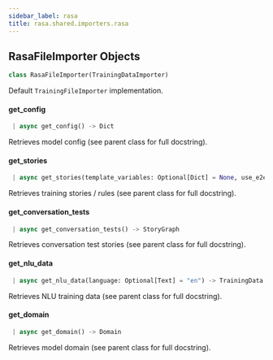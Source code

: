 ```yaml
---
sidebar_label: rasa
title: rasa.shared.importers.rasa
---
```


## RasaFileImporter Objects

```python
class RasaFileImporter(TrainingDataImporter)
```

Default `TrainingFileImporter` implementation.

#### get\_config

```python
 | async get_config() -> Dict
```

Retrieves model config (see parent class for full docstring).

#### get\_stories

```python
 | async get_stories(template_variables: Optional[Dict] = None, use_e2e: bool = False, exclusion_percentage: Optional[int] = None) -> StoryGraph
```

Retrieves training stories / rules (see parent class for full docstring).

#### get\_conversation\_tests

```python
 | async get_conversation_tests() -> StoryGraph
```

Retrieves conversation test stories (see parent class for full docstring).

#### get\_nlu\_data

```python
 | async get_nlu_data(language: Optional[Text] = "en") -> TrainingData
```

Retrieves NLU training data (see parent class for full docstring).

#### get\_domain

```python
 | async get_domain() -> Domain
```

Retrieves model domain (see parent class for full docstring).

